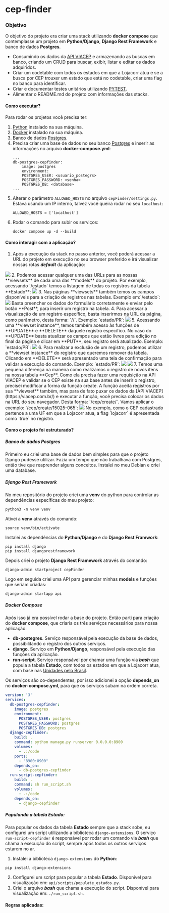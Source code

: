 # cep-finder

### Objetivo

O objetivo do projeto era criar uma stack utilizando **docker compose** que contemplasse um projeto em **Python/Django**, **Django Rest Framework** e banco de dados **Postgres**.

- Consumindo os dados da [API VIACEP](https://viacep.com.br/) e armazenando as buscas em banco, criando um CRUD para buscar, exibir, listar e editar os dados adquiridos.
- Criar um codetable com todos os estados em que a Lojacorr atua e se a busca por CEP trouxer um estado que está no codetable, criar uma flag no banco para identificar.
- Criar e documentar testes unitários utilizando [PYTEST](https://docs.pytest.org/en/7.2.x/).
- Alimentar o README.md do projeto com informações das stacks.

#### Como executar?

Para rodar os projetos você precisa ter:

1. [Python](https://www.python.org/) instalado na sua máquina.
2. [Docker](https://docs.docker.com/) instalado na sua máquina.
3. Banco de dados [Postgres](https://www.postgresql.org/docs/).
4. Precisa criar uma base de dados no seu banco [Postgres](https://www.postgresql.org/docs/) e inserir as informações no arquivo **docker-compose.yml**:
   ```
   ...
   db-postgres-cepfinder:
       image: postgres
       environment:
       POSTGRES_USER: <usuario_postegrs>
       POSTGRES_PASSWORD: <senha>
       POSTGRES_DB: <database>
   ...
   ```
5. Alterar o parâmetro `ALLOWED_HOSTS` no arquivo `cepFinder/settings.py`. Estava usando um IP interno, talvez você queira rodar no seu `localhost`:
   ```
   ALLOWED_HOSTS = ['localhost']
   ```
6. Rodar o comando para subir os serviços:
   ```
   docker compose up -d --build
   ```

#### Como interagir com a aplicação?
1. Após a execução da stack no passo anterior, você poderá acessar a URL do projeto em execução no seu browser preferido e irá visualizar nossas rotas ***default*** da aplicação:
  <img src="images/apiroot.PNG">
2. Podemos acessar qualquer uma das URLs para as nossas **viewsets** de cada uma das **models** do projeto. Por exemplo, acessando `/estado` temos a listagem de todas os registros da tabela **Estado**:
  <img src="images/estado.PNG">
3. Nas páginas **viewsets** também temos os campos disponíveis para a criação de registros nas tabelas. Exemplo em:`/estado`:
  <img src="images/create.PNG">
Basta preencher os dados do formulário corretamente e enviar pelo botão **Post**, para inserir um registro na tabela.
4. Para acessar a visualização de um registro específico, basta inserirmos na URL da página, como parâmetro, desta forma: `/<viewset>/<primary_key>`. Exemplo: `estado/PR`:
  <img src="images/viewsetinstance.PNG">
5. Acessando uma **viewset instance**, temos também acesso às funções de **UPDATE** e **DELETE** daquele registro específico. No caso do **UPDATE** basta atualizar os campos que estão livres para edição no final da página e clicar em **PUT**, seu registro será atualizado. Exemplo: `estado/PR`:
  <img src="images/viewsetput.PNG">
6. Para realizar a exclusão de um registro, podemos utilizar a **viewset instance** do registro que queremos remover da tabela. Clicando em **DELETE** será apresentado uma tela de confirmação para validar a execução do comando. Exemplo: `estado/PR`:
  <img src="images/viewsetdelete.PNG">
  <img src="images/viewsetdeleteconfirm.PNG">
7. Temos uma pequena diferença na maneira como realizamos o registro de novos itens na nossa tabela **Cep**. Como ela precisa fazer uma requisição na API VIACEP e validar se o CEP existe na sua base antes de inserir o registro, precisei modificar a forma da função create. A função aceita registros por sua **viewset** também, mas para de fato puxar os dados da [API VIACEP](https://viacep.com.br/) e executar a função, você precisa colocar os dados na URL do seu navegador. Desta forma: `/cep/create/<cep_para_inserção>`. Vamos aplicar o exemplo: `/cep/create/15025-065`:
  <img src="images/cepcreate.PNG">
No exemplo, como o CEP cadastrado pertence a uma UF em que a Lojacorr atua, a flag `lojacorr` é apresentada como `true` no registro.

#### Como o projeto foi estruturado?

##### Banco de dados Postgres
Primeiro eu criei uma base de dados bem simples para que o projeto Django pudesse utilizar. Fazia um tempo que não trabalhava com Postgres, então tive que reaprender alguns conceitos. Instalei no meu Debian e criei uma database.

##### Django Rest Framework

No meu repositório do projeto criei uma **venv** do python para controlar as dependências específicas do meu projeto:

```
python3 -m venv venv
```

Ativei a **venv** através do comando:

```
source venv/bin/activate
```

Instalei as dependências do **Python/Django** e do **Django Rest Framwork**:

```
pip install django
pip install djangorestframework
```

Depois criei o projeto **Django Rest Framework** através do comando:

```
django-admin startproject cepFinder
```

Logo em seguida criei uma API para gerenciar minhas **models** e funções que seriam criadas:

```
django-admin startapp api
```

##### Docker Compose

Após isso já era possível rodar a base do projeto. Então parti para criação do **docker compose**, que criaria os três serviços necessários para nossa aplicação:

- **db-postegres**. Serviço responsável pela execução da base de dados, possibilitando o registro dos outros serviços.
- **django**. Serviço em **Python/Django**, responsável pela execução das funções da aplicação.
- **run-script**. Serviço responsável por chamar uma função via **_bash_** que popula a tabela **Estado**, com todos os estados em que a Lojacorr atua, com base nas [Unidades pelo Brasil](https://redelojacorr.com.br/unidades/).

Os serviços são co-dependentes, por isso adicionei a opção **depends_on** no **docker-compose.yml**, para que os serviços subam na ordem correta.

```docker-compose.yml
version: '3'
services:
  db-postgres-cepfinder:
    image: postgres
    environment:
      POSTGRES_USER: postgres
      POSTGRES_PASSWORD: postgres
      POSTGRES_DB: postgres
  django-cepfinder:
    build: .
    command: python manage.py runserver 0.0.0.0:8900
    volumes:
      - .:/code
    ports:
      - "8900:8900"
    depends_on:
      - db-postgres-cepfinder
  run-script-cepfinder:
    build: .
    command: sh run_script.sh
    volumes:
      - .:/code
    depends_on:
      - django-cepfinder
```

##### Populando a tabela Estado:

Para popular os dados da tabela **Estado** sempre que a stack sobe, eu configurei um script utilizando a biblioteca `django-extensions`. O serviço `run-script-cepfinder` é responsável por rodar um comando via **_bash_** que chama a execução do script, sempre após todos os outros serviços estarem no ar.

1. Instalei a biblioteca `django-extensions` do **Python**:

```
pip install django-extensions
```

2. Configurei um script para popular a tabela **Estado**. Disponível para visualização em: `api/scripts/populate_estados.py`.
3. Criei o arquivo **_bash_** que chama a execução do script. Disponível para visualização em: `./run_script.sh`.

#### Regras aplicadas:
